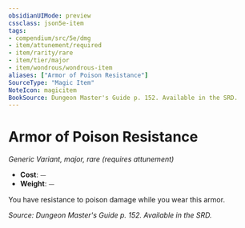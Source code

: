 ```yaml
---
obsidianUIMode: preview
cssclass: json5e-item
tags:
- compendium/src/5e/dmg
- item/attunement/required
- item/rarity/rare
- item/tier/major
- item/wondrous/wondrous-item
aliases: ["Armor of Poison Resistance"]
SourceType: "Magic Item"
NoteIcon: magicitem
BookSource: Dungeon Master's Guide p. 152. Available in the SRD.
---
```

# Armor of Poison Resistance
*Generic Variant, major, rare (requires attunement)*  

- **Cost**: ⏤
- **Weight**: ⏤

You have resistance to poison damage while you wear this armor.

*Source: Dungeon Master's Guide p. 152. Available in the SRD.*